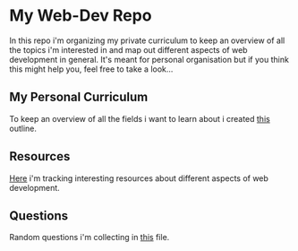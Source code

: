# My Web-Dev Repo
In this repo i'm organizing my private curriculum to keep an overview of all the topics i'm interested in and map out 
different aspects of web development in general. 
It's meant for personal organisation but if you think this might help you, feel free to take a look...

## My Personal Curriculum
To keep an overview of all the fields i want to learn about i created [this](https://codeberg.org/sofie/web-dev/wiki/curriculum.md) outline.

## Resources
[Here](https://codeberg.org/sofie/web-dev/wiki/resources.md) i'm tracking interesting resources about different aspects of web development. 

## Questions
Random questions i'm collecting in [this](https://codeberg.org/sofie/web-dev/wiki/questions.md) file.
